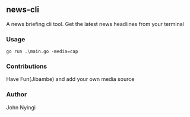 ## news-cli
A news briefing cli tool. Get the latest news headlines from your terminal

### Usage
`go run .\main.go -media=cap`

### Contributions
Have Fun(Jibambe) and add your own media source

### Author
John Nyingi